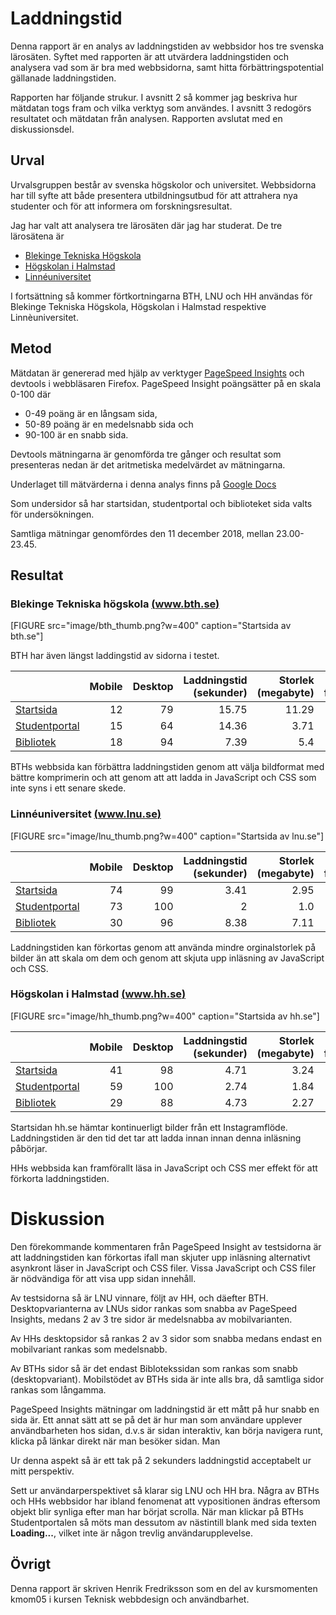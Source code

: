 ---
---

# Laddningstid

Denna rapport är en analys av laddningstiden av webbsidor hos tre svenska
lärosäten. Syftet med rapporten är att utvärdera laddningstiden och analysera
vad som är bra med webbsidorna, samt hitta förbättringspotential gällanade laddningstiden.

Rapporten har följande strukur. I avsnitt 2 så kommer jag beskriva hur mätdatan
togs fram och vilka verktyg som användes. I avsnitt 3 redogörs resultatet och
mätdatan från analysen. Rapporten avslutat med en diskussionsdel.

## Urval

Urvalsgruppen består av svenska högskolor och universitet. Webbsidorna har till
syfte att både presentera utbildningsutbud för att attrahera nya studenter och
för att informera om forskningsresultat.

Jag har valt att analysera tre lärosäten där jag har studerat. De tre lärosätena
är

- [Blekinge Tekniska Högskola](https://www.bth.se/)
- [Högskolan i Halmstad](https://www.hh.se/)
- [Linnéuniversitet](https://lnu.se/)

I fortsättning så kommer förtkortningarna BTH, LNU och HH användas för Blekinge
Tekniska Högskola, Högskolan i Halmstad respektive Linnèuniversitet.


Metod
-----------------------

Mätdatan är genererad med hjälp av verktyger [PageSpeed
Insights](https://developers.google.com/speed/pagespeed/insights/) och devtools
i webbläsaren Firefox. PageSpeed Insight poängsätter på en skala 0-100 där

 - 0-49 poäng är en långsam sida,
 - 50-89 poäng är en  medelsnabb sida och
 - 90-100 är en snabb sida.

Devtools mätningarna är genomförda tre gånger och
resultat som presenteras nedan är det aritmetiska medelvärdet av mätningarna.

Underlaget till mätvärderna i denna analys finns på [Google
Docs](https://docs.google.com/spreadsheets/d/1EZx6hexWobeChe4dgWRmDrk-pmzDjBnsDq9BZM3kHjg/edit?usp=sharing)

Som undersidor så har startsidan, studentportal och biblioteket sida valts för
undersökningen. 

Samtliga mätningar genomfördes den 11 december 2018, mellan 23.00-23.45.


## Resultat

### Blekinge Tekniska högskola [(www.bth.se)](https://www.bth.se)



[FIGURE src="image/bth_thumb.png?w=400" caption="Startsida av bth.se"]

BTH har även längst laddingstid av sidorna i testet.

|   | Mobile| Desktop |Laddningstid  (sekunder)  |Storlek (megabyte)  | Antal förfrågningar  |
|---|---:|---:|---:|---:|---:|
|[Startsida ](https://www.bth.se)    | 12 | 79 |15.75 | 11.29 |  136
|[Studentportal](https://studentportal.bth.se/page/hem)| 15 | 64 |14.36 | 3.71  |  37,7
|[Bibliotek](https://www.bth.se/bibliotek/)    | 18 | 94 |7.39  | 5.4   |  96

BTHs webbsida kan förbättra laddningstiden genom att välja bildformat med bättre
komprimerin och att genom att att ladda in JavaScript och CSS som inte syns i
ett senare skede.

### Linnéuniversitet [(www.lnu.se)](https://www.lnu.se)




[FIGURE src="image/lnu_thumb.png?w=400" caption="Startsida av lnu.se"]

|   |Mobile | Desktop | Laddningstid  (sekunder)  |Storlek (megabyte)  | Antal förfrågningar  |
|---|---:|---:|---:|---:|---:|
|[Startsida](https://lnu.se/)     |74 |  99  | 3.41  | 2.95 | 42.3
|[Studentportal](https://lnu.se/student/) |73 | 100  | 2     | 1.0  | 28.3
|[Bibliotek](https://lnu.se/ub/)    |30 |  96  | 8.38  | 7.11 | 55

Laddningstiden kan förkortas genom att använda mindre orginalstorlek på bilder än att
skala om dem och genom att skjuta upp inläsning av JavaScript och CSS.

### Högskolan i Halmstad [(www.hh.se)](https://www.hh.se)



[FIGURE src="image/hh_thumb.png?w=400" caption="Startsida av hh.se"]


|   |Mobile | Desktop | Laddningstid  (sekunder)  |Storlek (megabyte)  | Antal förfrågningar  |
|---|---:|---:|---:|---:|---:|
|[Startsida](https://www.hh.se/)     |41 |98   | 4.71 | 3.24  | 75.67
|[Studentportal](https://www.hh.se/arstudent/itstod/studentladok.65446689.html) |59 |100  | 2.74 | 1.84  | 48
|[Bibliotek](https://www.hh.se/bibliotek.243.html)    |29 | 88  | 4.73 | 2.27  | 56.78

Startsidan hh.se hämtar kontinuerligt bilder från ett Instagramflöde.
Laddningstiden är den tid det tar att ladda innan innan denna inläsning påbörjar.

HHs webbsida kan framförallt läsa in JavaScript och CSS mer effekt för att förkorta laddningstiden.

# Diskussion



Den förekommande kommentaren från PageSpeed Insight av testsidorna är att
laddningstiden kan förkortas ifall man skjuter upp inläsning alternativt asynkront läser
in JavaScript och CSS filer. Vissa JavaScript och CSS filer är nödvändiga för
att visa upp sidan innehåll.

Av testsidorna så är LNU vinnare, följt av HH, och däefter BTH.
Desktopvarianterna av LNUs sidor rankas som snabba av PageSpeed Insights, medans
2 av 3 tre sidor är medelsnabba av mobilvarianten.

Av HHs desktopsidor så rankas 2 av 3 sidor som snabba medans endast en
mobilvariant rankas som medelsnabb.

Av BTHs sidor så är det endast Biblotekssidan som rankas som snabb
(desktopvariant). Mobilstödet av BTHs sida är inte alls bra, då samtliga sidor
rankas som långamma.

PageSpeed Insights mätningar om laddningstid är ett mått på hur snabb en sida
är. Ett annat sätt att se på det är hur man som användare upplever
användbarheten hos sidan, d.v.s är sidan interaktiv, kan börja navigera runt, klicka
på länkar direkt när man besöker sidan. Man 

Ur denna aspekt så är ett tak på 2 sekunders
laddningstid acceptabelt ur mitt perspektiv. 

Sett ur användarperspektivet så klarar sig LNU och HH bra. Några av BTHs och HHs webbsidor har ibland
fenomenat att vypositionen ändras eftersom objekt blir synliga efter man har
börjat scrolla. När man klickar på BTHs Studentportalen så möts man dessutom av
nästintill blank med sida texten **Loading...**, vilket inte är någon trevlig
användarupplevelse.


Övrigt
-----------------------

Denna rapport är skriven Henrik Fredriksson som en del av kursmomenten kmom05 i
kursen Teknisk webbdesign och användbarhet.
